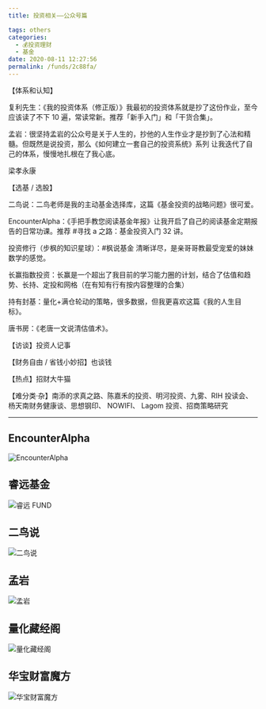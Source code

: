 ```yaml
---
title: 投资相关——公众号篇

tags: others
categories: 
  - 💰投资理财
  - 基金
date: 2020-08-11 12:27:56
permalink: /funds/2c88fa/
---
```


【体系和认知】

复利先生：《我的投资体系（修正版）》我最初的投资体系就是抄了这份作业，至今应该读了不下 10 遍，常读常新。推荐「新手入门」和「干货合集」。

孟岩：很坚持孟岩的公众号是关于人生的，抄他的人生作业才是抄到了心法和精髓。但既然是说投资，那么《如何建立一套自己的投资系统》系列 让我迭代了自己的体系，慢慢地扎根在了我心底。

梁孝永康

【选基 / 选股】

二鸟说：二鸟老师是我的主动基金选择库，这篇《基金投资的战略问题》很可爱。

EncounterAlpha：《手把手教您阅读基金年报》让我开启了自己的阅读基金定期报告的日常功课。推荐 #寻找 a 之路：基金投资入门 32 讲。

投资修行（步枫的知识星球）：#枫说基金 清晰详尽，是亲哥哥教最受宠爱的妹妹数学的感觉。

长赢指数投资：长赢是一个超出了我目前的学习能力圈的计划，结合了估值和趋势、长持、定投和网格（在有知有行有按内容整理的合集）

持有封基：量化+满仓轮动的策略，很多数据，但我更喜欢这篇《我的人生目标》。

唐书房：《老唐一文说清估值术》。

【访谈】投资人记事

【财务自由 / 省钱小妙招】也谈钱

【热点】招财大牛猫

【难分类·杂】南添的求真之路、陈嘉禾的投资、明河投资、九雾、RIH 投读会、杨天南财务健康谈、思想钢印、 NOWIFI、 Lagom 投资、招商策略研究

----

## EncounterAlpha

![EncounterAlpha](https://open.weixin.qq.com/qr/code?username=EncounterAlpha)

## 睿远基金

![睿远 FUND](https://open.weixin.qq.com/qr/code?username=foresightfund)

## 二鸟说

![二鸟说](https://open.weixin.qq.com/qr/code?username=twobird2017)
## 孟岩

![孟岩](https://open.weixin.qq.com/qr/code?username=DreamyTalks)


## 量化藏经阁
![量化藏经阁](https://open.weixin.qq.com/qr/code?username=Z-quant)

## 华宝财富魔方
![华宝财富魔方](https://open.weixin.qq.com/qr/code?username=caifumf)